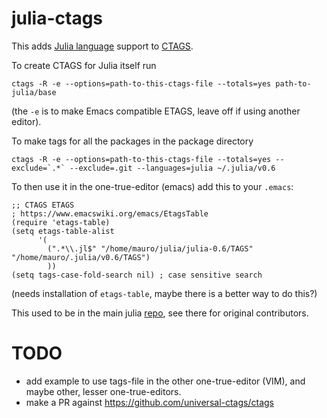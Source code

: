 # julia-ctags

This adds [Julia language](https://julialang.org/) support to [CTAGS](https://ctags.io/).

To create CTAGS for Julia itself run
```
ctags -R -e --options=path-to-this-ctags-file --totals=yes path-to-julia/base
```
(the `-e` is to make Emacs compatible ETAGS, leave off if using
another editor).

To make tags for all the packages in the package directory
```
ctags -R -e --options=path-to-this-ctags-file --totals=yes --exclude=`.*` --exclude=.git --languages=julia ~/.julia/v0.6
```

To then use it in the one-true-editor (emacs) add this to your
`.emacs`:
```
;; CTAGS ETAGS
; https://www.emacswiki.org/emacs/EtagsTable
(require 'etags-table)
(setq etags-table-alist
      '(
        (".*\\.jl$" "/home/mauro/julia/julia-0.6/TAGS" "/home/mauro/.julia/v0.6/TAGS")
        ))
(setq tags-case-fold-search nil) ; case sensitive search
```
(needs installation of `etags-table`, maybe there is a better way to
do this?)

This used to be in the main julia
[repo](https://github.com/JuliaLang/julia/blob/10ebd63343a3c57ea40ccfb62efcee78c2869885/contrib/ctags),
see there for original contributors.

# TODO

- add example to use tags-file in the other one-true-editor (VIM), and
  maybe other, lesser one-true-editors.
- make a PR against https://github.com/universal-ctags/ctags
